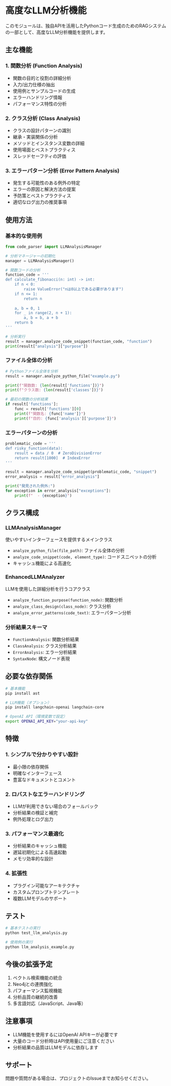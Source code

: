 # 高度なLLM分析機能

このモジュールは、独自APIを活用したPythonコード生成のためのRAGシステムの一部として、高度なLLM分析機能を提供します。

## 主な機能

### 1. 関数分析 (Function Analysis)
- 関数の目的と役割の詳細分析
- 入力/出力仕様の抽出
- 使用例とサンプルコードの生成
- エラーハンドリング情報
- パフォーマンス特性の分析

### 2. クラス分析 (Class Analysis)  
- クラスの設計パターンの識別
- 継承・実装関係の分析
- メソッドとインスタンス変数の詳細
- 使用場面とベストプラクティス
- スレッドセーフティの評価

### 3. エラーパターン分析 (Error Pattern Analysis)
- 発生する可能性のある例外の特定
- エラーの原因と解決方法の提案
- 予防策とベストプラクティス
- 適切なログ出力の推奨事項

## 使用方法

### 基本的な使用例

```python
from code_parser import LLMAnalysisManager

# 分析マネージャーの初期化
manager = LLMAnalysisManager()

# 関数コードの分析
function_code = '''
def calculate_fibonacci(n: int) -> int:
    if n < 0:
        raise ValueError("nは0以上である必要があります")
    if n <= 1:
        return n
    
    a, b = 0, 1
    for _ in range(2, n + 1):
        a, b = b, a + b
    return b
'''

# 分析実行
result = manager.analyze_code_snippet(function_code, "function")
print(result["analysis"]["purpose"])
```

### ファイル全体の分析

```python
# Pythonファイル全体を分析
result = manager.analyze_python_file("example.py")

print(f"関数数: {len(result['functions'])}")
print(f"クラス数: {len(result['classes'])}")

# 最初の関数の分析結果
if result['functions']:
    func = result['functions'][0]
    print(f"関数名: {func['name']}")
    print(f"目的: {func['analysis']['purpose']}")
```

### エラーパターンの分析

```python
problematic_code = '''
def risky_function(data):
    result = data / 0  # ZeroDivisionError
    return result[1000]  # IndexError
'''

result = manager.analyze_code_snippet(problematic_code, "snippet")
error_analysis = result["error_analysis"]

print("発見された例外:")
for exception in error_analysis["exceptions"]:
    print(f"  - {exception}")
```

## クラス構成

### LLMAnalysisManager
使いやすいインターフェースを提供するメインクラス
- `analyze_python_file(file_path)`: ファイル全体の分析
- `analyze_code_snippet(code, element_type)`: コードスニペットの分析
- キャッシュ機能による高速化

### EnhancedLLMAnalyzer
LLMを使用した詳細分析を行うコアクラス
- `analyze_function_purpose(function_node)`: 関数分析
- `analyze_class_design(class_node)`: クラス分析
- `analyze_error_patterns(code_text)`: エラーパターン分析

### 分析結果スキーマ
- `FunctionAnalysis`: 関数分析結果
- `ClassAnalysis`: クラス分析結果
- `ErrorAnalysis`: エラー分析結果
- `SyntaxNode`: 構文ノード表現

## 必要な依存関係

```bash
# 基本機能
pip install ast

# LLM機能（オプション）
pip install langchain-openai langchain-core

# OpenAI API（環境変数で設定）
export OPENAI_API_KEY="your-api-key"
```

## 特徴

### 1. シンプルで分かりやすい設計
- 最小限の依存関係
- 明確なインターフェース
- 豊富なドキュメントとコメント

### 2. ロバストなエラーハンドリング
- LLMが利用できない場合のフォールバック
- 分析結果の検証と補完
- 例外処理とログ出力

### 3. パフォーマンス最適化
- 分析結果のキャッシュ機能
- 遅延初期化による高速起動
- メモリ効率的な設計

### 4. 拡張性
- プラグイン可能なアーキテクチャ
- カスタムプロンプトテンプレート
- 複数LLMモデルのサポート

## テスト

```bash
# 基本テストの実行
python test_llm_analysis.py

# 使用例の実行
python llm_analysis_example.py
```

## 今後の拡張予定

1. ベクトル検索機能の統合
2. Neo4jとの連携強化
3. パフォーマンス監視機能
4. 分析品質の継続的改善
5. 多言語対応（JavaScript、Java等）

## 注意事項

- LLM機能を使用するにはOpenAI APIキーが必要です
- 大量のコード分析時はAPI使用量にご注意ください
- 分析結果の品質はLLMモデルに依存します

## サポート

問題や質問がある場合は、プロジェクトのIssueまでお知らせください。
